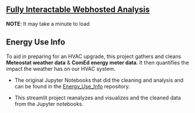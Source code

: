 
## [Fully Interactable Webhosted Analysis](https://energy-analysis-web.streamlit.app/)
**NOTE**: It may take a minute to load

Energy Use Info
-----------------------
To aid in preparing for an HVAC upgrade, this project gathers and cleans **Meteostat weather data** & **ComEd energy meter data**. It then quantifies the impact the weather has on our HVAC system.

- The original Jupyter Notebooks that did the cleaning and analysis and can be found in the [Energy_Use_Info](https://github.com/MichaelSalata/Energy_Use_Info) repository.

- This streamlit project reanalyzes and visualizes and the cleaned data from the Jupyter notebooks.
